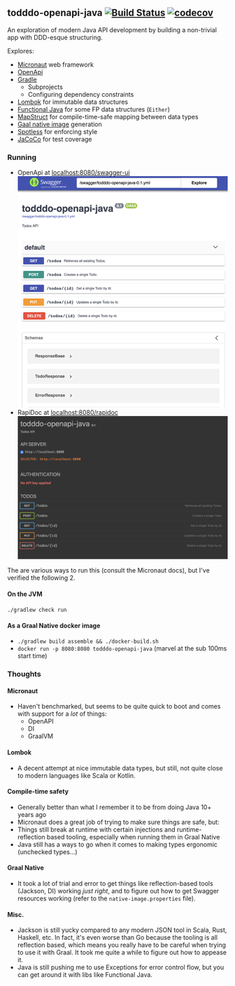 ## todddo-openapi-java [![Build Status](https://travis-ci.org/lloydmeta/todddo-openapi-java.svg?branch=master)](https://travis-ci.org/lloydmeta/todddo-openapi-java) [![codecov](https://codecov.io/gh/lloydmeta/todddo-openapi-java/branch/master/graph/badge.svg)](https://codecov.io/gh/lloydmeta/todddo-openapi-java)

An exploration of modern Java API development by building a non-trivial app with DDD-esque structuring.

Explores:

- [Micronaut](http://micronaut.io) web framework
- [OpenApi](https://www.openapis.org)
- [Gradle](https://gradle.org)
	- Subprojects
	- Configuring dependency constraints
- [Lombok](https://projectlombok.org) for immutable data structures
- [Functional Java](https://www.functionaljava.org) for some FP data structures (`Either`)
- [MapStruct](https://mapstruct.org) for compile-time-safe mapping between data types
- [Gaal native image](https://www.graalvm.org/docs/reference-manual/native-image/) generation
- [Spotless](https://github.com/diffplug/spotless) for enforcing style
- [JaCoCo](https://www.eclemma.org/jacoco/) for test coverage

### Running

* OpenApi at [localhost:8080/swagger-ui](http://localhost:8080/swagger-ui)
	![OpenApi](openapi.png)
* RapiDoc at [localhost:8080/rapidoc](http://localhost:8080/rapidoc)
	![rapidoc](rapidoc.png)

The are various ways to run this (consult the Micronaut docs), but I've verified the following 2.

#### On the JVM

`./gradlew check run`

#### As a Graal Native docker image

- `./gradlew build assemble && ./docker-build.sh`
- `docker run -p 8080:8080 todddo-openapi-java` (marvel at the sub 100ms start time)


### Thoughts

#### Micronaut

- Haven't benchmarked, but seems to be quite quick to boot and comes with support for a *lot* of things:
	- OpenAPI
	- DI
	- GraalVM

#### Lombok

- A decent attempt at nice immutable data types, but still, not quite close to modern languages like Scala or Kotlin.

#### Compile-time safety

- Generally better than what I remember it to be from doing Java 10+ years ago
- Micronaut does a great job of trying to make sure things are safe, but:
- Things still break at runtime with certain injections and runtime-reflection based tooling, especially when running
	them in Graal Native
- Java still has a ways to go when it comes to making types ergonomic (unchecked types...)

#### Graal Native

- It took a lot of trial and error to get things like reflection-based tools (Jackson, DI) working *just right*, and to
figure out how to get Swagger resources working (refer to the `native-image.properties` file).

#### Misc.

- Jackson is still yucky compared to any modern JSON tool in Scala, Rust, Haskell, etc. In fact, it's even worse than
Go because the tooling is all reflection based, which means you really have to be careful when trying to use it with
Graal. It took me quite a while to figure out how to appease it.
- Java is still pushing me to use Exceptions for error control flow, but you can get around it with libs like Functional
Java.
